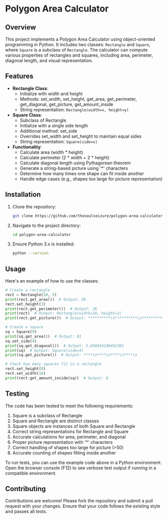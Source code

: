 # Polygon Area Calculator

## Overview
This project implements a Polygon Area Calculator using object-oriented programming in Python. It includes two classes: `Rectangle` and `Square`, where `Square` is a subclass of `Rectangle`. The calculator can compute various properties of rectangles and squares, including area, perimeter, diagonal length, and visual representation.

## Features
- **Rectangle Class**:
  - Initialize with width and height
  - Methods: set_width, set_height, get_area, get_perimeter, get_diagonal, get_picture, get_amount_inside
  - String representation: `Rectangle(width=x, height=y)`
- **Square Class**:
  - Subclass of Rectangle
  - Initialize with a single side length
  - Additional method: set_side
  - Overrides set_width and set_height to maintain equal sides
  - String representation: `Square(side=x)`
- **Functionality**:
  - Calculate area (width * height)
  - Calculate perimeter (2 * width + 2 * height)
  - Calculate diagonal length using Pythagorean theorem
  - Generate a string-based picture using '*' characters
  - Determine how many times one shape can fit inside another
  - Handle edge cases (e.g., shapes too large for picture representation)

## Installation
1. Clone the repository:
   ```bash
   git clone https://github.com/thesoulseizure/polygon-area-calculator.git
   ```
2. Navigate to the project directory:
   ```bash
   cd polygon-area-calculator
   ```
3. Ensure Python 3.x is installed:
   ```bash
   python --version
   ```

## Usage
Here's an example of how to use the classes:

```python
# Create a rectangle
rect = Rectangle(10, 5)
print(rect.get_area())  # Output: 50
rect.set_height(3)
print(rect.get_perimeter())  # Output: 26
print(rect)  # Output: Rectangle(width=10, height=3)
print(rect.get_picture())  # Output: **********\n**********\n**********\n

# Create a square
sq = Square(9)
print(sq.get_area())  # Output: 81
sq.set_side(4)
print(sq.get_diagonal())  # Output: 5.656854249492381
print(sq)  # Output: Square(side=4)
print(sq.get_picture())  # Output: ****\n****\n****\n****\n

# Check how many squares fit in a rectangle
rect.set_height(8)
rect.set_width(16)
print(rect.get_amount_inside(sq))  # Output: 8
```

## Testing
The code has been tested to meet the following requirements:
1. Square is a subclass of Rectangle
2. Square and Rectangle are distinct classes
3. Square objects are instances of both Square and Rectangle
4. Correct string representations for Rectangle and Square
5. Accurate calculations for area, perimeter, and diagonal
6. Proper picture representation with '*' characters
7. Correct handling of shapes too large for picture (>50)
8. Accurate counting of shapes fitting inside another

To run tests, you can use the example code above in a Python environment. Open the browser console (F12) to see verbose test output if running in a compatible environment.

## Contributing
Contributions are welcome! Please fork the repository and submit a pull request with your changes. Ensure that your code follows the existing style and passes all tests.
